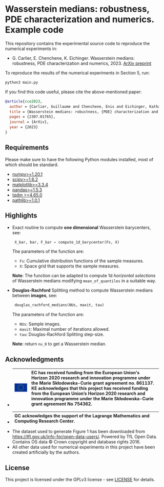 # Wasserstein medians: robustness, PDE characterization and numerics. Example code

This repository contains the experimental source code to reproduce the numerical experiments in:

* G. Carlier, E. Chenchene, K. Eichinger. Wasserstein medians: robustness, PDE characterization and numerics, 2023. [ArXiv preprint](https://arxiv.org/abs/2307.01765)

To reproduce the results of the numerical experiments in Section 5, run:
```bash
python3 main.py
```

If you find this code useful, please cite the above-mentioned paper:
```BibTeX
@article{cce2023,
  author = {Carlier, Guillaume and Chenchene, Enis and Eichinger, Katharina},
  title = {Wasserstein medians: robustness, {PDE} characterization and numerics},
  pages = {2307.01765},
  journal = {ArXiv},
  year = {2023}
}
```

## Requirements

Please make sure to have the following Python modules installed, most of which should be standard.

* [numpy>=1.20.1](https://pypi.org/project/numpy/)
* [scipy>=1.6.2](https://pypi.org/project/scipy/)
* [matplotlib>=3.3.4](https://pypi.org/project/matplotlib/)
* [pandas>=1.5.3](https://pandas.pydata.org)
* [tqdm >=4.65.0](https://tqdm.github.io)
* [pathlib>=1.0.1](https://pathlib.readthedocs.org/)

## Highlights
* Exact routine to compute **one dimensional** Wasserstein barycenters, see:
    ```python
     X_bar, bar, F_bar = compute_1d_barycenter(Fs, X)
    ```
    The parameters of the function are:
    
    * `Fs`: Cumulative distribution functions of the sample measures.
    * `X`: Space grid that supports the sample measures.
    
    **Note**: The function can be adapted to compute 1d _horizontal selections_ of Wasserstein medians modifying `mean_of_quantiles` in a suitable way.

* **Douglas-Rachford** Splitting method to compute Wasserstein medians between **images**, see:
    ```python
     douglas_rachford_medians(NUs, maxit, tau)
    ```
    The parameters of the function are:
    
    * `NUs`: Sample images.
    * `maxit`: Maximal number of iterations allowed.
    * `tau`: Douglas-Rachford Splitting step-size.
    
    **Note**: return `nu_0` to get a Wasserstein median.


## Acknowledgments  

* | ![](<euflag.png>) | EC has received funding from the European Union's Horizon 2020 research and innovation programme under the Marie Skłodowska-Curie grant agreement no. 861137. KE acknowledges that this project has received funding from the European Union’s Horizon 2020 research and innovation programme under the Marie Skłodowska-Curie grant agreement No 754362. |
  |----------|----------|
* | GC acknowledges the support of the Lagrange Mathematics and Computing Research Center. |
  |----------|
* The dataset used to generate Figure 1 has been downloaded from https://tfl.gov.uk/info-for/open-data-users/. Powered by TfL Open Data. Contains OS data © Crown copyright and database rights 2016.
* All other data used for numerical experiments in this project have been created artificially by the authors.

## License  
This project is licensed under the GPLv3 license - see [LICENSE](LICENSE) for details.
